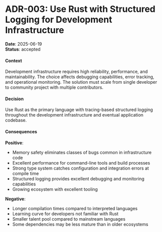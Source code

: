 # ADR-003: Use Rust with Structured Logging for Development Infrastructure
**Date**: 2025-06-19  
**Status**: accepted

#### Context
Development infrastructure requires high reliability, performance, and maintainability. The choice affects debugging capabilities, error tracking, and operational monitoring. The solution must scale from single developer to community project with multiple contributors.

#### Decision
Use Rust as the primary language with tracing-based structured logging throughout the development infrastructure and eventual application codebase.

#### Consequences
**Positive**:
- Memory safety eliminates classes of bugs common in infrastructure code
- Excellent performance for command-line tools and build processes
- Strong type system catches configuration and integration errors at compile time
- Structured logging provides excellent debugging and monitoring capabilities
- Growing ecosystem with excellent tooling

**Negative**:
- Longer compilation times compared to interpreted languages
- Learning curve for developers not familiar with Rust
- Smaller talent pool compared to mainstream languages
- Some dependencies may be less mature than in older ecosystems 